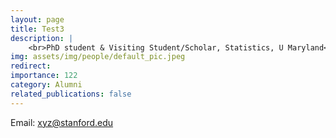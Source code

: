 ```yaml
---
layout: page
title: Test3
description: |
    <br>PhD student & Visiting Student/Scholar, Statistics, U Maryland<br>Apr 2023 -- May 2024<br><span style='color:blue'>Postdoc, Stanford</span>
img: assets/img/people/default_pic.jpeg
redirect: 
importance: 122
category: Alumni
related_publications: false
---
```

Email: [xyz@stanford.edu](mailto:xyz@stanford.edu)
